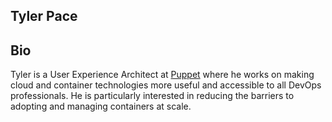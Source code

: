 ## Tyler Pace

## Bio 

Tyler is a User Experience Architect at [Puppet](https://puppet.com/) where he works on making cloud and container technologies more useful and accessible to all DevOps professionals. He is particularly interested in reducing the barriers to adopting and managing containers at scale.
